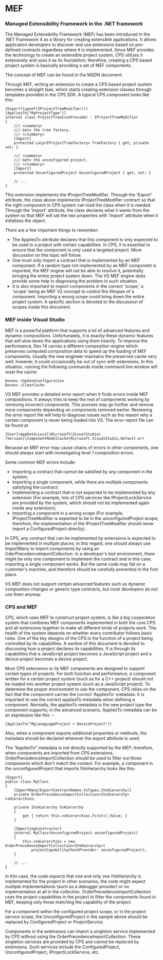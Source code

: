 MEF
===

### Managed Extensibility Framework in the .NET framework

The Managed Extensibility Framework (MEF) has been introduced in the .NET
Framework 4 as a library for creating extensible applications.  It allows
application developers to discover and use extensions based on pre-defined
contracts regardless where it is implemented.  Since MEF provides the
technology to create an extensible project system, CPS utilizes it
extensively and uses it as its foundation; therefore, creating a CPS based
project system is basically providing a set of MEF components.

The concept of MEF can be found in the MSDN document.

Through MEF, writing an extension to create a CPS based project system
becomes a straight task, which starts creating extension classes through
templates provided in the CPS SDK.  A typical CPS component looks like
this:


    [Export(typeof(IProjectTreeModifier))]
    [AppliesTo("MyProjectType")]
    internal class ProjectTreeIconProvider : IProjectTreeModifier
    {
        /// <summary>
        /// Gets the tree factory.
        /// </summary>
        [Import]
        protected Lazy<IProjectTreeFactory> TreeFactory { get; private set; }

        /// <summary>
        /// Gets the unconfigured project.
        /// </summary>
        [Import]
        protected UnconfiguredProject UnconfiguredProject { get; set; }

        // ...
    }

This extension implements the IProjectTreeModifier.  Through the 'Export'
attribute, the class above implements IProjectTreeModifier contract so that
the right component in CPS system can load the class when it is needed. 
Through the 'Import' attribute, the class declares what it wants from the
system so that MEF will set the two properties with 'Import' attribute
when it initializes the object.

There are a few important things to remember:

- The AppliesTo attribute declares that this component is only expected to be used in a project with certain capabilities.  In CPS, it is essential to ensure that the component is only used a targeted project.  More discussion on this topic will follow.
- One must only import a contract that is implemented by an MEF component.  If a random type not implemented by an MEF component is imported, the MEF engine will not be able to resolve it, potentially bringing the entire project system down.  The VS MEF engine does provide some help in diagnosing the problem in such situation.
- It is also important to import components in the correct 'scope,' a 'scope' being an MEF V2 concept to control the lifespan of a component.  Importing a wrong scope could bring down the entire project system. A specific section is devoted to the discussion of scopes inside this document.

### MEF inside Visual Studio

MEF is a powerful platform that supports a lot of advanced features and
dynamic compositions. Unfortunately, it is exactly these dynamic features
that will slow down the applications using them heavily.   To improve the
performance, Dev 14 carries a different composition engine which preserves
computed composition data to speed up the loading of MEF components. 
Usually the new engineer maintains the preserved cache very well; however,
it could occasionally be out of sync with extensions. In this situation,
running the following commands inside command line window will reset the
cache:

    Devenv /UpdateConfiguration
    Devenv /ClearCache

VS MEF provides a detailed error report when it finds errors inside MEF
compositions.  It always tries to keep the rest of components working by
removing incorrect components.  This process may go further and remove
more components depending on components removed earlier.  Reviewing the
error report file will help to diagnose issues such as the reason why a
certain component is never being loaded into VS.  The error report file
can be found at 

    [User]\AppData\Local\Microsoft\VisualStudio\[Version]\ComponentModelCache\Microsoft.VisualStudio.Default.err

Because an MEF error may cause chains of errors in other components, one
should always start with investigating level 1 composition errors.


Some common MEF errors include:

- Importing a contract that cannot be satisfied by any component in the system;
- Importing a single component, while there are multiple components satisfying the contract;
- Implementing a contract that is not expected to be implemented by any extension (For example, lots of CPS services like IProjectLockService are provided by the system, which should not be implemented again inside any extension); 
- Importing a component in a wrong scope (For example, IProjectTreeModifier is expected to be in the unconfiguredProject scope; therefore, the implementation of the IProjectTreeModifier should never import a ConfiguredProject directly).

In CPS, any contract that can be implemented by extensions is expected to
be implemented in multiple places; in this regard, one should always use
ImportMany to import components by using an OderPrecedenceImportCollection.
 In a developer's test environment, there might be only one component
to implement the contract and in this case, importing a single component
works.  But the same code may fail on a customer's machine, and therefore
should be carefully prevented in the first place.

VS MEF does not support certain advanced features such as dynamic composition
changes or generic type contracts, but most developers do not use them
anyway.

### CPS and MEF

CPS, which uses MEF to construct project system, is like a big cooperation
system that combines MEF components implemented in both the core CPS and
all extensions together to make all different kinds of projects work.  The
health of the system depends on whether every contributor follows basic
rules.  One of the key designs of the CPS is the function of a project
being controlled by its capabilities.  A section of this document is devoted
to discussing how a project declares its capabilities.  It is through its
capabilities that a JavaScript project becomes a JavaScript project and
a device project becomes a device project.

Most CPS extensions or its MEF components are designed to support certain
types of projects.  For both function and performance, a component written
for a certain project system (such as for a C++ project) should not be
loaded into another project system (such as a JavaScript project).  To
determine the proper environment to use the component, CPS relies on the
fact that the component carries the correct 'AppliesTo' metadata.  It is
important to use the correct appliesTo metadata when defining a component.
 Normally, the appliesTo metadata is the new project type the component
supports; in the advanced scenario, AppliesTo metadata can be an expression
like this --

    [AppliesTo("MyLanaguageProject + DeviceProject")]

Also, when a component exports additional properties or methods, the
metadata should be declared wherever the export attribute is used.


The "AppliesTo" metadata is not directly supported by the MEF; therefore, when
components are imported from CPS extensions, OrderPrecedenceImportCollection
should be used to filter out those components which don't match the
context.  For example, a component in the unconfiguredProject that imports
IVsHierarchy looks like this:

    [Export]
    public class MyClass
    {
        [ImportMany(ExportContractNames.VsTypes.IVsHierarchy)]
        private OrderPrecedenceImportCollection<IVsHierarchy> vsHierarchies;

        private IVsHierarchy VsHierarchy
        {
            get { return this.vsHierarchies.First().Value; }
        }
    
        [ImportingConstructor]
        internal MyClass(UnconfiguredProject unconfiguredProject)
        {
            this.vsHierarchies = new OrderPrecedenceImportCollection<IVsHierarchy>(
                projectCapabilityCheckProvider: unconfiguredProject);
        }

        // ...
    }

In this case, the code expects that one and only one IVsHierarchy is
implemented for the project  In other scenarios, the code might expect
multiple implementations (such as a debugger provider) or no implementation
at all in the collection.  OrderPrecedenceImportCollection uses the project
capabilities in the project to filter the components found in MEF, keeping
only those matching the capability of the project.

For a component within the configured project scope, or in the project
service scope, the UnconfiguredProject in the sample above should be
replaced by ConfiguredProject or ProjectService.

Components in the extensions can import a singleton service implemented by CPS
without using the OrderPrecedenceImportCollection.  These singleton services
are provided by CPS and cannot be replaced by extensions.  Such services
include the ConfiguredProject, UnconfiguredProject,  IProjectLockService,
etc.
